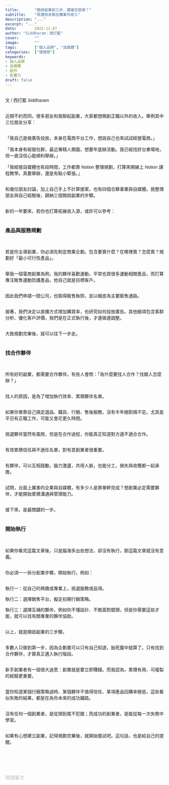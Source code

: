 ```yaml
---
title:       "開啟副業前三步，建議怎麼做？"
subtitle:    "周遭朋友都在賺業外收入"
description: "..."
excerpt: "..."
date:        2022-11-07
author: "Siddharam｜西打藍"
cover:       ""
image:       ""
tags:        ["個人品牌", "自媒體"]
categories:  ["慢慢想"]
keywords:
- 個人品牌
- 自媒體
- 創作
- 影響力
draft: false
---
```


<article style="font-family: 'Noto Sans TC', '微軟正黑體', sans-serif; font-weight: 300;">

<br>文 / 西打藍 Siddharam<br><br>

近期不約而同，很多朋友和我聊起副業，大家都想開創正職以外的收入。舉例其中三位朋友分享：<br><br>

「我自己是做廣告投放，本身在電商平台工作，想說自己也來試試經營電商。」<br><br>
「我本身有經營社群，最近專精人類圖，想要年底辦活動。我已經找好台東場地，但一直沒信心能順利舉辦。」<br><br>
「我經營自媒體也有段時間，工作都靠 Notion 整理規劃，打算來開線上 Notion 課程教學。真要舉辦，還是有點小緊張。」<br><br>

和幾位朋友討論，加上自己手上不計算接案，也有四個合夥事業與自媒體。我整理朋友與自己經驗後，歸納三個開啟副業的步驟。<br><br>

新的一年要來，若你也打算拓展收入源，或許可以參考：<br><br>

<h3 class="article-h1-color">產品與服務規劃</h3><br>

若是你主導創業，你必須先制定商業企劃。包含要賣什麼？在哪裡賣？怎麼賣？規劃好「最小可行性產品」。<br><br>

舉我一個電商創業為例，我的夥伴喜歡運動，平常也買很多運動相關產品，而打算專注販售運動防護產品，他自己就是目標客戶。<br><br>

因此我們申請一間公司，也取得販售執照，並以蝦皮為主要販售通路。<br><br>

接著，我們決定以直播方式增加購買率，也研究如何投放廣告。其他細項包含客群分析、優化客戶評價，我們是在正式執行後，才邊做邊調整。<br><br>

大致規劃完畢後，就可以往下一步走。<br><br>


<h3 class="article-h1-color">找合作夥伴</h3><br>

所有好的副業，都需要合作夥伴。有些人會問：「為什麼要找人合作？找錯人怎麼辦？」<br><br>

找人的原因，是為了增加執行效率、累積夥伴名單。<br><br>

如果你單靠自己搞定選品、鋪貨、行銷、售後服務，沒有半年絕對搞不定。尤其是平日有正職工作，可能又會花更久時間。<br><br>

挑選夥伴當然有風險，但是在合作過程，你能真正知道對方適不適合合作。<br><br>

有效累積信任與不適任名單，對有意創業者很重要。<br><br>

有夥伴，可以互相鼓勵，腦力激盪，共用人脈，也能分工，損失與收穫都一起承擔。<br><br>

試問，台面上厲害的企業與自媒體，有多少人是靠單幹完成？想創業必定需要夥伴，才能開始累積溝通與管理能力。<br><br>

接下來，是最關鍵的一步。<br><br>


<h3 class="article-h1-color">開始執行</h3><br>

如果你看完這篇文章後，只是腦海多出些想法，卻沒有執行，那這篇文章就沒有意義。<br><br>

你必須一一拆分創業步驟，開始執行。例如：<br><br>

執行一：從自己的興趣或專業上，挑選服務或品項。<br>

執行二：選擇銷售平台，擬定初期行銷策略。<br>

執行三：選擇互補的夥伴，例如你不懂設計、不敢面對鏡頭，但是你需要這些才能，就可以找有關專業的夥伴協助。<br><br>

以上，就是開啟副業的三步驟。<br><br>

多數人只做到第一步，因為企劃書可以只有自己知道，胎死腹中就算了。只有找到合作夥伴，才算真正邁入執行階段。<br><br>

新手創業者有一個很大迷思：創業就是要立即賺錢。而我認為，累積有用、可複製的經驗更重要。<br><br>

當你知道某個行銷策略過時、某個夥伴不值得信任、某項產品回購率極低，這些看似失敗的結果，都是在為你未來的成功鋪路。<br><br>

沒有任何一個創業者，是從頭到尾不犯錯；而成功的創業者，是能從每一次失敗中學習。<br><br>

如果有心想建立副業，記得規劃完畢後，就開始嘗試吧。這句話，也是給自己的提醒。<br><br>


<!-- <h3 class="article-h1-color"></h3><br> -->


<br><br><br>

</article>

<div style="color: #bfbfbf; font-size: 15px;" id="busuanzi_container_page_pv">
  閱讀量<span id="busuanzi_value_page_pv"></span>次
</div>

<script src="../../js/post.js"></script>




